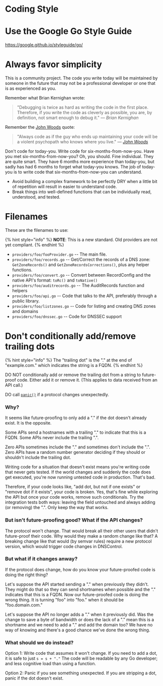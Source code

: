 # Coding Style

# Use the Google Go Style Guide

<https://google.github.io/styleguide/go/>


# Always favor simplicity

This is a community project. The code you write today will be maintained by
someone in the future that may not be a professional developer or one that is
as experienced as you.

Remember what Brian Kernighan wrote:

> "Debugging is twice as hard as writing the
code in the first place. Therefore, if you write the code as cleverly as
possible, you are, by definition, not smart enough to debug it." — _Brian Kernighan_

Remember the [John Woods](http://wiki.c2.com/?CodeForTheMaintainer) quote:

> "Always code as if the guy who ends up maintaining your code will be a violent
psychopath who knows where you live." — _[John Woods](http://wiki.c2.com/?CodeForTheMaintainer)_

Don't code for today-you.  Write code for six-months-from-now-you.  Have you
met six-months-from-now-you? Oh, you should. Fine individual. They are
quite smart. They have 6 months more experience than today-you, but sadly
has had 6 months to forget what today-you knows.  The job of today-you is to
write code that six-months-from-now-you can understand.

* Avoid building a complex framework to be perfectly DRY when a little bit of repetition will result in easier to understand code.
* Break things into well-defined functions that can be individually read, understood, and tested.


# Filenames

These are the filenames to use:

{% hint style="info" %}
**NOTE**: This is a new standard. Old providers are not yet compliant.
{% endhint %}

* `providers/foo/fooProvider.go` -- The main file.
* `providers/foo/records.go` -- Get/Correct the records of a DNS zone: `GetZoneRecords()` and `GetZoneRecordsCorrections()`, plus any helper functions.
* `providers/foo/convert.go` -- Convert between RecordConfig and the native API's format: `toRc()` and `toNative()`
* `providers/foo/auditrecords.go` -- The AuditRecords function and helpers
* `providers/foo/api.go` -- Code that talks to the API, preferably through a public library.
* `providers/foo/listzones.go` -- Code for listing and creating DNS zones and domains
* `providers/foo/dnssec.go` -- Code for DNSSEC support


# Don't conditionally add/remove trailing dots

{% hint style="info" %}
The "trailing dot" is the "." at the end of "example.com." which indicates the string is a FQDN.
{% endhint %}

DO NOT conditionally add or remove the trailing dot from a string to future-proof code. Either add it or remove it. (This applies to data received from an API call.)

DO call [`panic()`](functions/global/PANIC.md) if a protocol changes unexpectedly.

### Why?

It seems like future-proofing to only add a "." if the dot doesn't already exist.  It is the opposite.

Some APIs send a hostnames with a trailing "." to indicate that this is a FQDN.  Some APIs never include the trailing ".".

Zero APIs sometimes include the "." and sometimes don't include the ".". Zero APIs have a random number generator deciding if they should or shouldn't include the trailing dot.

Writing code for a situation that doesn't exist means you're writing code that never gets tested. If the world changes and suddenly the code does get executed, you're now running untested code in production. That's bad.

Therefore, if your code looks like, "add dot, but not if one exists" or "remove dot if it exists", your code is broken.  Yes, that's fine while exploring the API but once your code works, remove such conditionals.  Try the integration tests both ways: leaving the field untouched and always adding (or removing) the ".".  Only keep the way that works.

### But isn't future-proofing good? What if the API changes?

The protocol won't change.  That would break all their other users that didn't future-proof their code. Why would they make a random change like that?  A breaking change like that would (by semvar rules) require a new protocol version, which would trigger code changes in DNSControl.

### But what if it changes anway?

If the protocol does change, how do you know your future-proofed code is doing the right thing?

Let's suppose the API started sending a "." when previously they didn't.  They might do that so they can send shortnames when possible and the "." indicates that this is a FQDN. Now our future-proofed code is doing the wrong thing. It is turning "foo" into "foo." when it should be "foo.domain.com."

Let's suppose the API no longer adds a "." when it previously did. Was the change to save a byte of bandwidth or does the lack of a "." mean this is a shortname and we need to add a "." and add the domain too?  We have no way of knowing and there's a good chance we've done the wrong thing.

### What should we do instead?

Option 1: Write code that assumes it won't change.  If you need to add a dot,
it is safe to just `s = s + "."`   The code will be readable by any Go
developer; and less cognitive load than using a function.

Option 2: Panic if you see something unexpected.  If you are stripping a dot,
panic if the dot doesn't exist.
